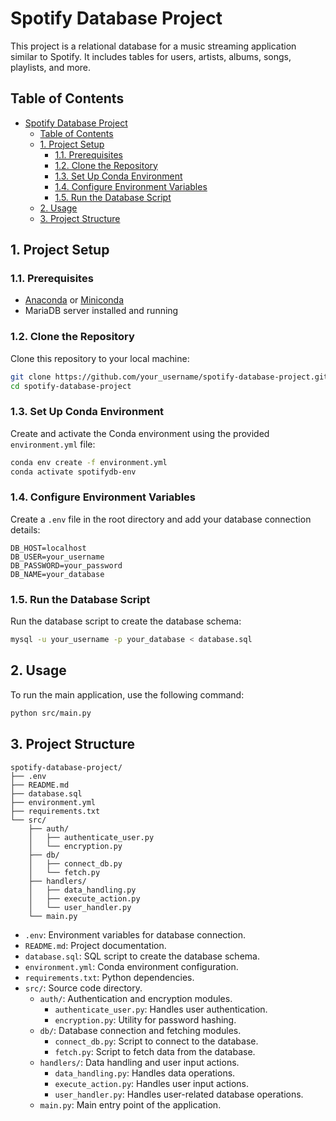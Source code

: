 # Spotify Database Project

This project is a relational database for a music streaming application similar to Spotify. It includes tables for users, artists, albums, songs, playlists, and more.

## Table of Contents

- [Spotify Database Project](#spotify-database-project)
  - [Table of Contents](#table-of-contents)
  - [1. Project Setup](#1-project-setup)
    - [1.1. Prerequisites](#11-prerequisites)
    - [1.2. Clone the Repository](#12-clone-the-repository)
    - [1.3. Set Up Conda Environment](#13-set-up-conda-environment)
    - [1.4. Configure Environment Variables](#14-configure-environment-variables)
    - [1.5. Run the Database Script](#15-run-the-database-script)
  - [2. Usage](#2-usage)
  - [3. Project Structure](#3-project-structure)

## 1. Project Setup

### 1.1. Prerequisites

- [Anaconda](https://www.anaconda.com/products/distribution) or [Miniconda](https://docs.conda.io/en/latest/miniconda.html)
- MariaDB server installed and running

### 1.2. Clone the Repository

Clone this repository to your local machine:

```bash
git clone https://github.com/your_username/spotify-database-project.git
cd spotify-database-project
```

### 1.3. Set Up Conda Environment

Create and activate the Conda environment using the provided `environment.yml` file:

```bash
conda env create -f environment.yml
conda activate spotifydb-env
```

### 1.4. Configure Environment Variables

Create a `.env` file in the root directory and add your database connection details:

```
DB_HOST=localhost
DB_USER=your_username
DB_PASSWORD=your_password
DB_NAME=your_database
```

### 1.5. Run the Database Script

Run the database script to create the database schema:

```bash
mysql -u your_username -p your_database < database.sql
```

## 2. Usage

To run the main application, use the following command:

```bash
python src/main.py
```

## 3. Project Structure

```
spotify-database-project/
├── .env
├── README.md
├── database.sql
├── environment.yml
├── requirements.txt
└── src/
    ├── auth/
    │   ├── authenticate_user.py
    │   └── encryption.py
    ├── db/
    │   ├── connect_db.py
    │   └── fetch.py
    ├── handlers/
    │   ├── data_handling.py
    │   ├── execute_action.py
    │   └── user_handler.py
    └── main.py
```

- `.env`: Environment variables for database connection.
- `README.md`: Project documentation.
- `database.sql`: SQL script to create the database schema.
- `environment.yml`: Conda environment configuration.
- `requirements.txt`: Python dependencies.
- `src/`: Source code directory.
  - `auth/`: Authentication and encryption modules.
    - `authenticate_user.py`: Handles user authentication.
    - `encryption.py`: Utility for password hashing.
  - `db/`: Database connection and fetching modules.
    - `connect_db.py`: Script to connect to the database.
    - `fetch.py`: Script to fetch data from the database.
  - `handlers/`: Data handling and user input actions.
    - `data_handling.py`: Handles data operations.
    - `execute_action.py`: Handles user input actions.
    - `user_handler.py`: Handles user-related database operations.
  - `main.py`: Main entry point of the application.